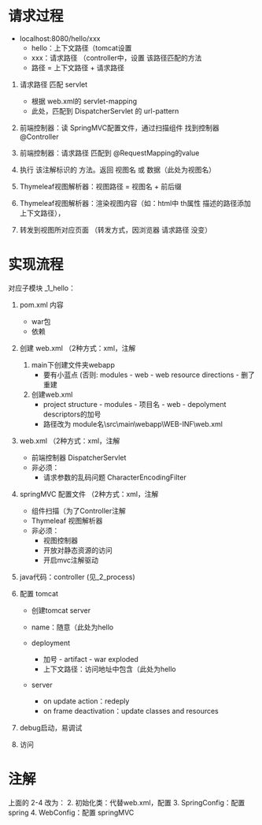 # 请求过程

+ localhost:8080/hello/xxx
  + hello：上下文路径（tomcat设置
  + xxx：请求路径 （controller中，设置 该路径匹配的方法
  + 路径 = 上下文路径 + 请求路径

1. 请求路径 匹配 servlet
    + 根据 web.xml的 servlet-mapping
    + 此处，匹配到 DispatcherServlet 的 url-pattern

2. 前端控制器：读 SpringMVC配置文件，通过扫描组件 找到控制器 @Controller

3. 前端控制器：请求路径 匹配到 @RequestMapping的value

4. 执行 该注解标识的 方法。返回 视图名 或 数据（此处为视图名）

5. Thymeleaf视图解析器：视图路径 = 视图名 + 前后缀

6. Thymeleaf视图解析器：渲染视图内容（如：html中 th属性 描述的路径添加 上下文路径），

7. 转发到视图所对应页面 （转发方式，因浏览器 请求路径 没变）


# 实现流程 

对应子模块 _1_hello：

1. pom.xml 内容
   + war包
   + 依赖
2. 创建 web.xml （2种方式：xml，注解
   1. main下创建文件夹webapp
      + 要有小蓝点 (否则: modules - web - web resource directions - 删了重建
   2. 创建web.xml
      + project structure - modules - 项目名 - web - depolyment descriptors的加号
      + 路径改为  module名\src\main\webapp\WEB-INF\web.xml
3. web.xml （2种方式：xml，注解
   + 前端控制器 DispatcherServlet
   + 非必须：
     + 请求参数的乱码问题 CharacterEncodingFilter
4. springMVC 配置文件 （2种方式：xml，注解
   + 组件扫描（为了Controller注解
   + Thymeleaf 视图解析器
   + 非必须：
     + 视图控制器
     + 开放对静态资源的访问
     + 开启mvc注解驱动
5. java代码：controller (见_2_process)

6. 配置 tomcat

   + 创建tomcat server
   + name：随意（此处为hello
   + deployment
     + 加号 - artifact - war exploded
     + 上下文路径：访问地址中包含（此处为hello
     
   + server
     + on update action：redeply
     + on frame deactivation：update classes and resources

7. debug启动，易调试

8. 访问

# 注解
上面的 2-4 改为：
2. 初始化类：代替web.xml，配置
3. SpringConfig：配置 spring
4. WebConfig：配置 springMVC
